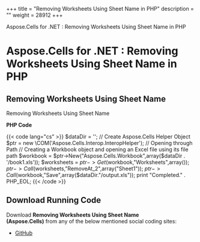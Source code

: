 +++
title = "Removing Worksheets Using Sheet Name in PHP" 
description = "" 
weight = 28912 
+++

Aspose.Cells for .NET : Removing Worksheets Using Sheet Name in PHP  

# Aspose.Cells for .NET : Removing Worksheets Using Sheet Name in PHP


## Removing Worksheets Using Sheet Name

Removing Worksheets Using Sheet Name

**PHP Code**

{{< code lang="cs" >}}
        $dataDir = '';
        // Create Aspose.Cells Helper Object
        $ptr = new \COM('Aspose.Cells.Interop.InteropHelper');
        // Opening through Path
        // Creating a Workbook object and opening an Excel file using its file path
        $workbook = $ptr->New("Aspose.Cells.Workbook",array($dataDir . '/book1.xls'));
        $worksheets = $ptr->Get($workbook,"Worksheets",array());
        $ptr->Call($worksheets,"RemoveAt_2",array("Sheet1"));
        $ptr->Call($workbook,"Save",array($dataDir."/output.xls"));
        print "Completed." . PHP_EOL;
{{< /code >}}

## Download Running Code

Download **Removing Worksheets Using Sheet Name (Aspose.Cells)** from any of the below mentioned social coding sites:

*   [GitHub](https://github.com/aspose-cells/Aspose.Cells-for-.NET/blob/master/Plugins/Aspose_Cells_NET_for_PHP/src/aspose/cells/WorkingWithWorksheets/ManagementFeatures/ManagingWorksheets/RemovingWorksheetsUsingSheetName.php)

